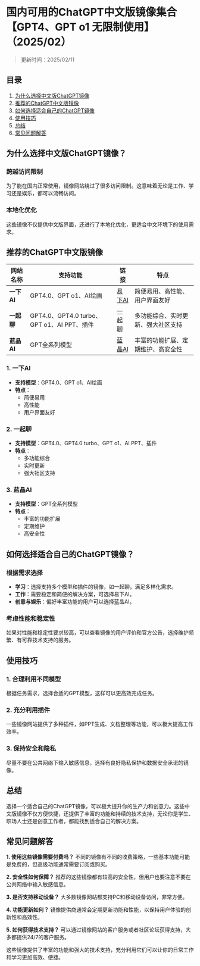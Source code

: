 # 国内可用的ChatGPT中文版镜像集合【GPT4、GPT o1 无限制使用】（2025/02）
> 更新时间：2025/02/11

## 目录

1. [为什么选择中文版ChatGPT镜像](#为什么选择中文版ChatGPT镜像)
2. [推荐的ChatGPT中文版镜像](#推荐的ChatGPT中文版镜像)
3. [如何选择适合自己的ChatGPT镜像](#如何选择适合自己的ChatGPT镜像)
4. [使用技巧](#使用技巧)
5. [总结](#总结)
6. [常见问题解答](#常见问题解答)

   
## 为什么选择中文版ChatGPT镜像？

### **跨越访问限制**
为了能在国内正常使用，镜像网站绕过了很多访问限制。这意味着无论是工作、学习还是娱乐，都可以流畅访问。

### **本地化优化**
这些镜像不仅提供中文版界面，还进行了本地化优化，更适合中文环境下的使用需求。

## **推荐的ChatGPT中文版镜像**

| 网站名称 | 支持功能 | 链接 | 特点 |
|---|---|---|---|
| **一下AI** | GPT4.0、GPT o1、AI绘画 | [易下AI](https://www.yixiaai.com) | 简便易用、高性能、用户界面友好 |
| **一起聊** | GPT4.0、GPT4.0 turbo、GPT o1、AI PPT、插件 | [一起聊](https://chat.lify.vip) | 多功能综合、实时更新、强大社区支持 |
| **蓝晶AI** | GPT全系列模型 | [蓝晶AI](https://guide1.lanjing.ai) | 丰富的功能扩展、定期维护、高安全性 |

### **1. 一下AI**
- **支持模型**：GPT4.0、GPT o1、AI绘画
- **特点**：
  - 简便易用
  - 高性能
  - 用户界面友好

### **2. 一起聊**
- **支持模型**：GPT4.0、GPT4.0 turbo、GPT o1、AI PPT、插件
- **特点**：
  - 多功能综合
  - 实时更新
  - 强大社区支持

### **3. 蓝晶AI**
- **支持模型**：GPT全系列模型
- **特点**：
  - 丰富的功能扩展
  - 定期维护
  - 高安全性

## **如何选择适合自己的ChatGPT镜像？**

### **根据需求选择**
- **学习**：选择支持多个模型和插件的镜像，如一起聊，满足多样化需求。
- **工作**：需要稳定和简便的解决方案，可选择易下AI。
- **创意与娱乐**：偏好丰富功能的用户可以选择蓝晶AI。

### **考虑性能和稳定性**
如果对性能和稳定性要求较高，可以查看镜像的用户评价和官方公告，选择维护频繁、有可靠技术支持的服务。

## **使用技巧**

### **1. 合理利用不同模型**
根据任务需求，选择合适的GPT模型，这样可以更高效完成任务。

### **2. 充分利用插件**
一些镜像网站提供了多种插件，如PPT生成、文档整理等功能，可以极大提高工作效率。

### **3. 保持安全和隐私**
尽量不要在公共网络下输入敏感信息，选择有良好隐私保护和数据安全承诺的镜像。

## **总结**

选择一个适合自己的ChatGPT镜像，可以极大提升你的生产力和创意力。这些中文版镜像不仅方便快捷，还提供了丰富的功能和持续的技术支持，无论你是学生、职场人士还是创意工作者，都能找到适合自己的解决方案。

## **常见问题解答**

**1. 使用这些镜像需要付费吗？**
不同的镜像有不同的收费策略，一些基本功能可能是免费的，但高级功能通常需要订阅或购买。

**2. 安全性如何保障？**
推荐的这些镜像都有较高的安全性，但用户也要注意不要在公共网络中输入敏感信息。

**3. 是否支持移动设备？**
大多数镜像网站都支持PC和移动设备访问，非常方便。

**4. 功能更新如何？**
镜像提供商通常会定期更新功能和性能，以保持用户体验的创新性和高效性。

**5. 如何获得技术支持？**
可以通过镜像网站的客户服务或者社区论坛获得支持，大多都提供24/7的客户服务。

这些镜像提供了丰富的功能和强大的技术支持，充分利用它们可以让你的日常工作和学习更加高效、便捷。
